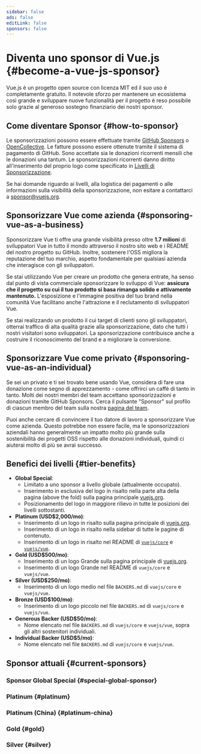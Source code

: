 ```yaml
---
sidebar: false
ads: false
editLink: false
sponsors: false
---
```


<script setup>
import SponsorsGroup from '@theme/components/SponsorsGroup.vue'
</script>

# Diventa uno sponsor di Vue.js {#become-a-vue-js-sponsor}

Vue.js è un progetto open source con licenza MIT ed il suo uso è completamente gratuito.
Il notevole sforzo per mantenere un ecosistema così grande e sviluppare nuove funzionalità per il progetto è reso possibile solo grazie al generoso sostegno finanziario dei nostri sponsor.

## Come diventare Sponsor {#how-to-sponsor}

Le sponsorizzazioni possono essere effettuate tramite [GitHub Sponsors](https://github.com/sponsors/yyx990803) o [OpenCollective](https://opencollective.com/vuejs). Le fatture possono essere ottenute tramite il sistema di pagamento di GitHub. Sono accettate sia le donazioni ricorrenti mensili che le donazioni una tantum. Le sponsorizzazioni ricorrenti danno diritto all'inserimento del proprio logo come specificato in [Livelli di Sponsorizzazione](#tier-benefits).

Se hai domande riguardo ai livelli, alla logistica dei pagamenti o alle informazioni sulla visibilità della sponsorizzazione, non esitare a contattarci a [sponsor@vuejs.org](mailto:sponsor@vuejs.org).

## Sponsorizzare Vue come azienda {#sponsoring-vue-as-a-business}

Sponsorizzare Vue ti offre una grande visibilità presso oltre **1.7 milioni** di sviluppatori Vue in tutto il mondo attraverso il nostro sito web e i README del nostro progetto su GitHub. Inoltre, sostenere l'OSS migliora la reputazione del tuo marchio, aspetto fondamentale per qualsiasi azienda che interagisce con gli sviluppatori.

Se stai utilizzando Vue per creare un prodotto che genera entrate, ha senso dal punto di vista commerciale sponsorizzare lo sviluppo di Vue: **assicura che il progetto su cui il tuo prodotto si basa rimanga solido e attivamente mantenuto.** L'esposizione e l'immagine positiva del tuo brand nella comunità Vue facilitano anche l'attrazione e il reclutamento di sviluppatori Vue.

Se stai realizzando un prodotto il cui target di clienti sono gli sviluppatori, otterrai traffico di alta qualità grazie alla sponsorizzazione, dato che tutti i nostri visitatori sono sviluppatori. La sponsorizzazione contribuisce anche a costruire il riconoscimento del brand e a migliorare la conversione.

## Sponsorizzare Vue come privato {#sponsoring-vue-as-an-individual}

Se sei un privato e ti sei trovato bene usando Vue, considera di fare una donazione come segno di apprezzamento - come offrirci un caffè di tanto in tanto. Molti dei nostri membri del team accettano sponsorizzazioni e donazioni tramite GitHub Sponsors. Cerca il pulsante "Sponsor" sul profilo di ciascun membro del team sulla nostra [pagina del team](/about/team).

Puoi anche cercare di convincere il tuo datore di lavoro a sponsorizzare Vue come azienda. Questo potrebbe non essere facile, ma le sponsorizzazioni aziendali hanno generalmente un impatto molto più grande sulla sostenibilità dei progetti OSS rispetto alle donazioni individuali, quindi ci aiuterai molto di più se avrai successo.

## Benefici dei livelli {#tier-benefits}

- **Global Special**:
  - Limitato a uno sponsor a livello globale (attualmente occupato).
  - Inserimento in esclusiva del logo in risalto nella parte alta della pagina (above the fold) sulla pagina principale [vuejs.org](/).
  - Posizionamento del logo in maggiore rilievo in tutte le posizioni dei livelli sottostanti.
- **Platinum (USD$2,000/mo)**:
  - Inserimento di un logo in risalto sulla pagina principale di [vuejs.org](/).
  - Inserimento di un logo in risalto nella sidebar di tutte le pagine di contenuto.
  - Inserimento di un logo in risalto nel README di [`vuejs/core`](https://github.com/vuejs/core) e [`vuejs/vue`](https://github.com/vuejs/core).
- **Gold (USD$500/mo)**:
  - Inserimento di un logo Grande sulla pagina principale di [vuejs.org](/).
  - Inserimento di un logo Grande nel README di `vuejs/core` e `vuejs/vue`.
- **Silver (USD$250/mo)**:
  - Inserimento di un logo medio nel file `BACKERS.md` di `vuejs/core` e `vuejs/vue`.
- **Bronze (USD$100/mo)**:
  - Inserimento di un logo piccolo nel file `BACKERS.md` di `vuejs/core` e `vuejs/vue`.
- **Generous Backer (USD$50/mo)**:
  - Nome elencato nel file `BACKERS.md` di `vuejs/core` e `vuejs/vue`, sopra gli altri sostenitori individuali.
- **Individual Backer (USD$5/mo)**:
  - Nome elencato nel file `BACKERS.md` di `vuejs/core` e `vuejs/vue`.

## Sponsor attuali {#current-sponsors}

### Sponsor Global Special {#special-global-sponsor}

<SponsorsGroup tier="special" placement="page" />

### Platinum {#platinum}

<SponsorsGroup tier="platinum" placement="page" />

### Platinum (China) {#platinum-china}

<SponsorsGroup tier="platinum_china" placement="page" />

### Gold {#gold}

<SponsorsGroup tier="gold" placement="page" />

### Silver {#silver}

<SponsorsGroup tier="silver" placement="page" />
